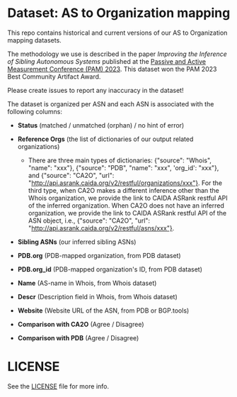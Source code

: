 # Dataset: AS to Organization mapping

This repo contains historical and current versions of our AS to Organization mapping datasets. 

The methodology we use is described in the paper *Improving the Inference of Sibling Autonomous Systems* published at the [Passive and Active Measurement Conference (PAM) 2023](https://pam2023.networks.imdea.org/program/). This dataset won the PAM 2023 Best Community Artifact Award. 

Please create issues to report any inaccuracy in the dataset!

The dataset is organized per ASN and each ASN is associated with the following columns: 
- **Status** (matched / unmatched (orphan) / no hint of error) 
- **Reference Orgs** (the list of dictionaries of our output related organizations) 

  - There are three main types of dictionaries: {"source": "Whois", "name": "xxx"}, {"source": "PDB", "name": "xxx", 'org_id': "xxx"}, and {"source": "CA2O", "url": "http://api.asrank.caida.org/v2/restful/organizations/xxx"}. For the third type, when CA2O makes a different inference other than the Whois organization, we provide the link to CAIDA ASRank restful API of the inferred organization. When CA2O does not have an inferred organization, we provide the link to CAIDA ASRank restful API of the ASN object, i.e., {"source": "CA2O", "url": "http://api.asrank.caida.org/v2/restful/asns/xxx"}.

- **Sibling ASNs** (our inferred sibling ASNs) 
- **PDB.org** (PDB-mapped organization, from PDB dataset)
- **PDB.org_id** (PDB-mapped organization's ID, from PDB dataset)
- **Name** (AS-name in Whois, from Whois dataset)
- **Descr** (Description field in Whois, from Whois dataset)
- **Website** (Website URL of the ASN, from PDB or BGP.tools)
- **Comparison with CA2O** (Agree / Disagree)
- **Comparison with PDB** (Agree / Disagree)

# LICENSE

See the [LICENSE](LICENSE) file for more info.

